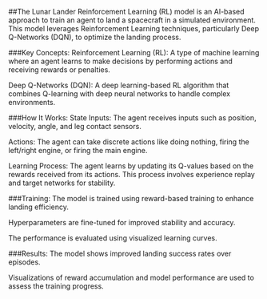 ##The Lunar Lander Reinforcement Learning (RL) model is an AI-based approach to train an agent to land a spacecraft in a simulated environment. This model leverages Reinforcement Learning techniques, particularly Deep Q-Networks (DQN), to optimize the landing process.

###Key Concepts:
Reinforcement Learning (RL): A type of machine learning where an agent learns to make decisions by performing actions and receiving rewards or penalties.

Deep Q-Networks (DQN): A deep learning-based RL algorithm that combines Q-learning with deep neural networks to handle complex environments.

###How It Works:
State Inputs: The agent receives inputs such as position, velocity, angle, and leg contact sensors.

Actions: The agent can take discrete actions like doing nothing, firing the left/right engine, or firing the main engine.

Learning Process: The agent learns by updating its Q-values based on the rewards received from its actions. This process involves experience replay and target networks for stability.

###Training:
The model is trained using reward-based training to enhance landing efficiency.

Hyperparameters are fine-tuned for improved stability and accuracy.

The performance is evaluated using visualized learning curves.

###Results:
The model shows improved landing success rates over episodes.

Visualizations of reward accumulation and model performance are used to assess the training progress.
